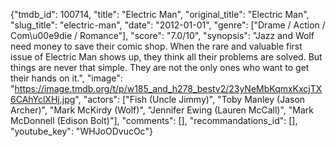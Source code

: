 {"tmdb_id": 100714, "title": "Electric Man", "original_title": "Electric Man", "slug_title": "electric-man", "date": "2012-01-01", "genre": ["Drame / Action / Com\u00e9die / Romance"], "score": "7.0/10", "synopsis": "Jazz and Wolf need money to save their comic shop. When the rare and valuable first issue of Electric Man shows up, they think all their problems are solved. But things are never that simple. They are not the only ones who want to get their hands on it.", "image": "https://image.tmdb.org/t/p/w185_and_h278_bestv2/23yNeMbKqmxKxcjTX6CAhYclXHj.jpg", "actors": ["Fish (Uncle Jimmy)", "Toby Manley (Jason Archer)", "Mark McKirdy (Wolf)", "Jennifer Ewing (Lauren McCall)", "Mark McDonnell (Edison Bolt)"], "comments": [], "recommandations_id": [], "youtube_key": "WHJoODvucOc"}
